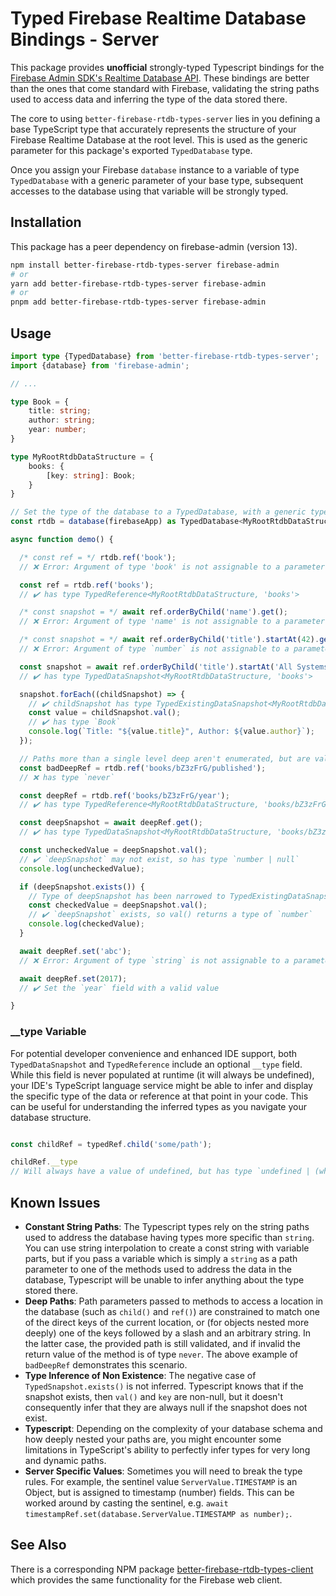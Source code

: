 # Typed Firebase Realtime Database Bindings - Server

This package provides **unofficial** strongly-typed Typescript bindings for
the [Firebase Admin SDK's Realtime Database API](https://firebase.google.com/docs/database/admin/start#node.js). These
bindings are better than the ones that come standard with Firebase, validating the string paths used to access data and
inferring the type of the data stored there.

The core to using `better-firebase-rtdb-types-server` lies in you defining a base TypeScript type that accurately
represents the structure of your Firebase Realtime Database at the root level. This is used as the generic parameter for
this package's exported `TypedDatabase` type.

Once you assign your Firebase `database` instance to a variable of type `TypedDatabase` with a generic parameter of your
base type, subsequent accesses to the database using that variable will be strongly typed.

## Installation

This package has a peer dependency on firebase-admin (version 13).

```bash
npm install better-firebase-rtdb-types-server firebase-admin
# or
yarn add better-firebase-rtdb-types-server firebase-admin
# or
pnpm add better-firebase-rtdb-types-server firebase-admin
```

## Usage

```typescript
import type {TypedDatabase} from 'better-firebase-rtdb-types-server';
import {database} from 'firebase-admin';

// ...

type Book = {
    title: string;
    author: string;
    year: number;
}

type MyRootRtdbDataStructure = {
    books: {
        [key: string]: Book;
    }
}

// Set the type of the database to a TypedDatabase, with a generic type describing the shape of the RTDB data.
const rtdb = database(firebaseApp) as TypedDatabase<MyRootRtdbDataStructure>;

async function demo() {

  /* const ref = */ rtdb.ref('book');
  // ❌ Error: Argument of type 'book' is not assignable to a parameter of type 'books' | `books/${string}`

  const ref = rtdb.ref('books');
  // ✔️ has type TypedReference<MyRootRtdbDataStructure, 'books'>

  /* const snapshot = */ await ref.orderByChild('name').get();
  // ❌ Error: Argument of type 'name' is not assignable to a parameter of type 'title' | 'author' | 'year'

  /* const snapshot = */ await ref.orderByChild('title').startAt(42).get();
  // ❌ Error: Argument of type `number` is not assignable to a parameter of type `string`

  const snapshot = await ref.orderByChild('title').startAt('All Systems Red').get();
  // ✔️ has type TypedDataSnapshot<MyRootRtdbDataStructure, 'books'>

  snapshot.forEach((childSnapshot) => {
    // ✔️ childSnapshot has type TypedExistingDataSnapshot<MyRootRtdbDataStructure, 'books/${string}'>
    const value = childSnapshot.val();
    // ✔️ has type `Book`
    console.log(`Title: "${value.title}", Author: ${value.author}`);
  });

  // Paths more than a single level deep aren't enumerated, but are validated via the return type.
  const badDeepRef = rtdb.ref('books/bZ3zFrG/published');
  // ❌ has type `never`

  const deepRef = rtdb.ref('books/bZ3zFrG/year');
  // ✔️ has type TypedReference<MyRootRtdbDataStructure, 'books/bZ3zFrG/year'>

  const deepSnapshot = await deepRef.get();
  // ✔️ has type TypedDataSnapshot<MyRootRtdbDataStructure, 'books/bZ3zFrG/year'>

  const uncheckedValue = deepSnapshot.val();
  // ✔️ `deepSnapshot` may not exist, so has type `number | null`
  console.log(uncheckedValue);

  if (deepSnapshot.exists()) {
    // Type of deepSnapshot has been narrowed to TypedExistingDataSnapshot<MyRootRtdbDataStructure, 'books/bZ3zFrG/year'>
    const checkedValue = deepSnapshot.val();
    // ✔️ `deepSnapshot` exists, so val() returns a type of `number`
    console.log(checkedValue);
  }

  await deepRef.set('abc');
  // ❌ Error: Argument of type `string` is not assignable to a parameter of type `number`

  await deepRef.set(2017);
  // ✔️ Set the `year` field with a valid value

}
```

### __type Variable

For potential developer convenience and enhanced IDE support, both `TypedDataSnapshot` and `TypedReference` include an
optional `__type` field. While this field is never populated at runtime (it will always be undefined), your IDE's
TypeScript language service might be able to infer and display the specific type of the data or reference at that point
in your code. This can be useful for understanding the inferred types as you navigate your database structure.

```typescript

const childRef = typedRef.child('some/path');

childRef.__type
// Will always have a value of undefined, but has type `undefined | (whatever data type can exist at the nominated path)`

```

## Known Issues

* **Constant String Paths**: The Typescript types rely on the string paths used to address the database having types
  more specific than `string`. You can use string interpolation to create a const string with variable parts, but if you
  pass a variable which is simply a `string` as a path parameter to one of the methods used to address the data in the
  database, Typescript will be unable to infer anything about the type stored there.
* **Deep Paths**: Path parameters passed to methods to access a location in the database (such as `child()` and `ref()`)
  are constrained to match one of the direct keys of the current location, or (for objects nested more deeply) one of
  the keys followed by a slash and an arbitrary string. In the latter case, the provided path is still validated, and if
  invalid the return value of the method is of type `never`. The above example of `badDeepRef` demonstrates this
  scenario.
* **Type Inference of Non Existence**: The negative case of `TypedSnapshot.exists()` is not inferred. Typescript knows
  that if the snapshot exists, then `val()` and `key` are non-null, but it doesn't consequently infer that they are
  always null if the snapshot does not exist.
* **Typescript**: Depending on the complexity of your database schema and how deeply nested your paths are, you might
  encounter some limitations in TypeScript's ability to perfectly infer types for very long and dynamic paths.
* **Server Specific Values**: Sometimes you will need to break the type rules. For example, the sentinel value
  `ServerValue.TIMESTAMP` is an Object, but is assigned to timestamp (number) fields. This can be worked around by
  casting the sentinel, e.g. `await timestampRef.set(database.ServerValue.TIMESTAMP as number);`.

## See Also

There is a corresponding NPM
package [better-firebase-rtdb-types-client](https://www.npmjs.com/package/better-firebase-rtdb-types-client)
which provides the same functionality for the Firebase web client.

